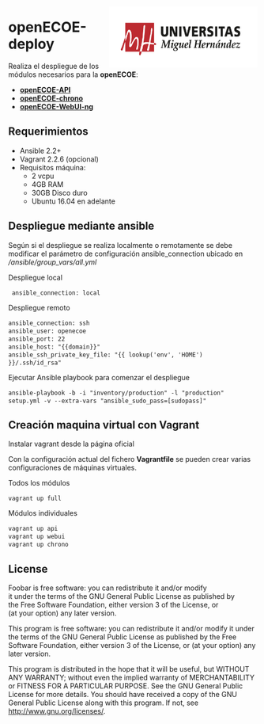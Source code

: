 <img src="/doc/logoUMH.jpg" align="right" width="300" ></a>
# openECOE-deploy

Realiza el despliegue de los módulos necesarios para la **openECOE**:
-   [**openECOE-API**](https://github.com/openECOE/openECOE-API)
-   [**openECOE-chrono**](https://github.com/openECOE/openECOE-chrono)
-   [**openECOE-WebUI-ng**](https://github.com/openECOE/openECOE-WebUI-ng)

## Requerimientos

- Ansible 2.2+
- Vagrant 2.2.6 (opcional)
- Requisitos máquina:
	- 2 vcpu  
	- 4GB RAM
	- 30GB Disco duro
	- Ubuntu 16.04 en adelante

## Despliegue mediante ansible

Según si el despliegue se realiza localmente o remotamente se debe modificar el parámetro de configuración ansible_connection ubicado en */ansible/group_vars/all.yml*

Despliegue local

     ansible_connection: local

Despliegue remoto

    ansible_connection: ssh
    ansible_user: openecoe
    ansible_port: 22
    ansible_host: "{{domain}}"
    ansible_ssh_private_key_file: "{{ lookup('env', 'HOME') }}/.ssh/id_rsa"

Ejecutar Ansible playbook para comenzar el despliegue

    ansible-playbook -b -i "inventory/production" -l "production" setup.yml -v --extra-vars "ansible_sudo_pass=[sudopass]"

## Creación maquina virtual con Vagrant

Instalar vagrant desde la página oficial

Con la configuración actual del fichero **Vagrantfile** se pueden crear varias configuraciones de máquinas virtuales.

Todos los módulos
```
vagrant up full
```

Módulos individuales
```
vagrant up api
vagrant up webui
vagrant up chrono
```
## License

Foobar is free software: you can redistribute it and/or modify  
it under the terms of the GNU General Public License as published by  
the Free Software Foundation, either version 3 of the License, or  
(at your option) any later version.

This program is free software: you can redistribute it and/or modify it under the terms of the GNU General Public License as published by the Free Software Foundation, either version 3 of the License, or (at your option) any later version.

This program is distributed in the hope that it will be useful, but WITHOUT ANY WARRANTY; without even the implied warranty of MERCHANTABILITY or FITNESS FOR A PARTICULAR PURPOSE. See the GNU General Public License for more details. You should have received a copy of the GNU General Public License along with this program. If not, see <http://www.gnu.org/licenses/>.

<!--stackedit_data:
eyJoaXN0b3J5IjpbMTc5NDY2ODUzOCwtOTUwMjM3ODcsLTE0Nz
M1NTYyMTddfQ==
-->